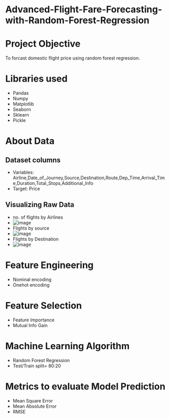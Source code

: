 # Advanced-Flight-Fare-Forecasting-with-Random-Forest-Regression

# Project Objective
To forcast domestic flight price using random forest regression.

# Libraries used
- Pandas
- Numpy
- Matplotlib
- Seaborn
- Sklearn
- Pickle

# About Data
## Dataset columns
- Variables: Airline,Date_of_Journey,Source,Destination,Route,Dep_Time,Arrival_Time,Duration,Total_Stops,Additional_Info
- Target: Price
## Visualizing Raw Data
- no. of flights by Airlines
- ![image](https://github.com/user-attachments/assets/f65b76ae-db54-4c81-a79a-8724016d6358)
- Flights by source
- ![image](https://github.com/user-attachments/assets/456d92f1-9a0b-4510-9904-d824532f77de)
- Flights by Destination
- ![image](https://github.com/user-attachments/assets/93f668ca-4820-4c9d-8eec-28a234e78693)
# Feature Engineering
- Nominal encoding
- Onehot encoding
# Feature Selection
- Feature Importance
- Mutual Info Gain
# Machine Learning Algorithm
- Random Forest Regression
- Test/Train split= 80:20
# Metrics to evaluate Model Prediction
- Mean Square Error
- Mean Absolute Error
- RMSE
